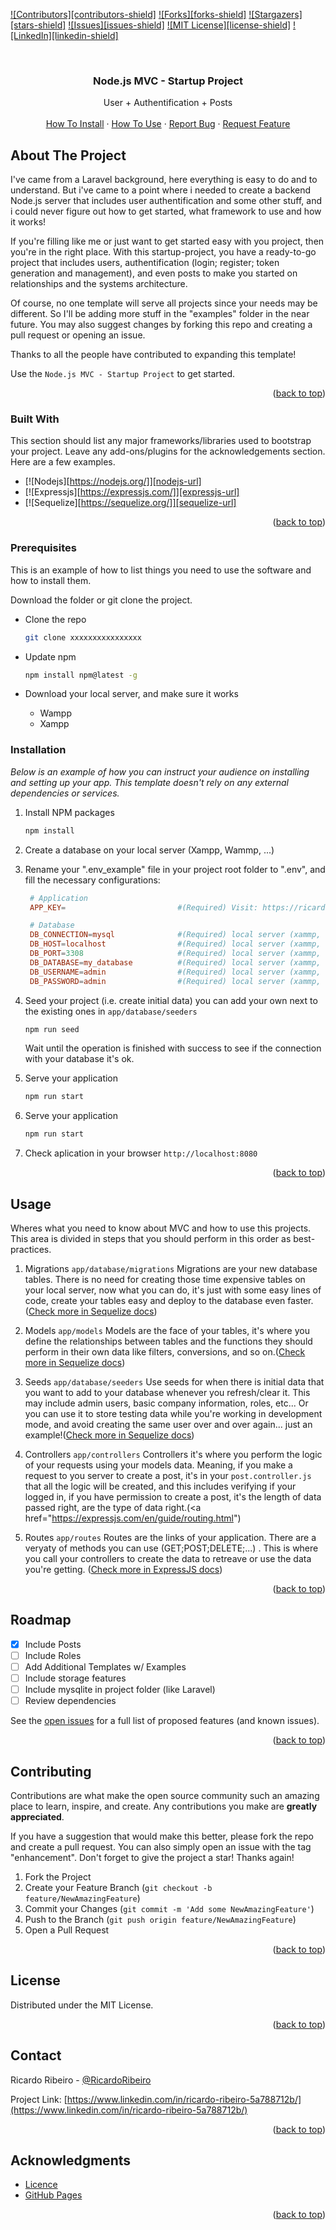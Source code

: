 <!-- Improved compatibility of back to top link: See: https://github.com/RicardoRibeirorr/nodejs_Startup_Project/pull/73 -->

<a name="readme-top"></a>

<!-- PROJECT SHIELDS -->

[![Contributors][contributors-shield]][contributors-url]
[![Forks][forks-shield]][forks-url]
[![Stargazers][stars-shield]][stars-url]
[![Issues][issues-shield]][issues-url]
[![MIT License][license-shield]][license-url]
[![LinkedIn][linkedin-shield]][linkedin-url]

<!-- PROJECT LOGO -->
<br />
<div align="center">
  <h3 align="center">Node.js MVC - Startup Project</h3>

  <p align="center">
    User + Authentification + Posts
    <br />
    <br />
    <a href="#how-to-install">How To Install</a>
    ·
    <a href="#hot-to-use">How To Use</a>
    ·
    <a href="https://github.com/RicardoRibeirorr/nodejs_Startup_Project/issues">Report Bug</a>
    ·
    <a href="https://github.com/RicardoRibeirorr/nodejs_Startup_Project/issues">Request Feature</a>
  </p>
</div>

<!-- ABOUT THE PROJECT -->

## About The Project

I've came from a Laravel background, here everything is easy to do and to understand. But i've came to a point where i needed to create a backend Node.js server that includes user authentification and some other stuff, and i could never figure out how to get started, what framework to use and how it works!

If you're filling like me or just want to get started easy with you project, then you're in the right place.
With this startup-project, you have a ready-to-go project that includes users, authentification (login; register; token generation and management), and even posts to make you started on relationships and the systems architecture.

Of course, no one template will serve all projects since your needs may be different. So I'll be adding more stuff in the "examples" folder in the near future. You may also suggest changes by forking this repo and creating a pull request or opening an issue.

Thanks to all the people have contributed to expanding this template!

Use the `Node.js MVC - Startup Project` to get started.

<p align="right">(<a href="#readme-top">back to top</a>)</p>

### Built With

This section should list any major frameworks/libraries used to bootstrap your project. Leave any add-ons/plugins for the acknowledgements section. Here are a few examples.

- [![Nodejs][https://nodejs.org/]][nodejs-url]
- [![Expressjs][https://expressjs.com/]][expressjs-url]
- [![Sequelize][https://sequelize.org/]][sequelize-url]

<p align="right">(<a href="#readme-top">back to top</a>)</p>

### Prerequisites

This is an example of how to list things you need to use the software and how to install them.

Download the folder or git clone the project.

- Clone the repo

  ```sh
  git clone xxxxxxxxxxxxxxxx
  ```

- Update npm

  ```sh
  npm install npm@latest -g
  ```

- Download your local server, and make sure it works
  - Wampp
  - Xampp

### Installation

_Below is an example of how you can instruct your audience on installing and setting up your app. This template doesn't rely on any external dependencies or services._

1. Install NPM packages
   ```sh
   npm install
   ```
2. Create a database on your local server (Xampp, Wammp, ...)

3. Rename your ".env_example" file in your project root folder to ".env", and fill the necessary configurations:

   ```conf
    # Application
    APP_KEY=                         #(Required) Visit: https://ricardoribeirorr.github.io/app_key_generator

    # Database
    DB_CONNECTION=mysql              #(Required) local server (xammp, wampp, ...)
    DB_HOST=localhost                #(Required) local server (xammp, wampp, ...)
    DB_PORT=3308                     #(Required) local server (xammp, wampp, ...)
    DB_DATABASE=my_database          #(Required) local server (xammp, wampp, ...)
    DB_USERNAME=admin                #(Required) local server (xammp, wampp, ...)
    DB_PASSWORD=admin                #(Required) local server (xammp, wampp, ...)
   ```

4. Seed your project (i.e. create initial data) you can add your own next to the existing ones in `app/database/seeders`

   ```sh
   npm run seed
   ```

   Wait until the operation is finished with success to see if the connection with your database it's ok.

5. Serve your application

   ```sh
   npm run start
   ```

6. Serve your application
   ```sh
   npm run start
   ```
7. Check aplication in your browser `http://localhost:8080`
<p align="right">(<a href="#readme-top">back to top</a>)</p>

## Usage

Wheres what you need to know about MVC and how to use this projects.
This area is divided in steps that you should perform in this order as best-practices.

1. Migrations `app/database/migrations`
   Migrations are your new database tables. There is no need for creating those time expensive tables on your local server, now what you can do, it's just with some easy lines of code, create your tables easy and deploy to the database even faster.(<a href="https://sequelize.org/docs/v6/core-concepts/validations-and-constraints/">Check more in Sequelize docs</a>)

2. Models `app/models`
   Models are the face of your tables, it's where you define the relationships between tables and the functions they should perform in their own data like filters, conversions, and so on.(<a href="https://sequelize.org/docs/v6/advanced-association-concepts/advanced-many-to-many/">Check more in Sequelize docs</a>)

3. Seeds `app/database/seeders`
   Use seeds for when there is initial data that you want to add to your database whenever you refresh/clear it. This may include admin users, basic company information, roles, etc...
   Or you can use it to store testing data while you're working in development mode, and avoid creating the same user over and over again... just an example!(<a href="https://sequelize.org/docs/v6/core-concepts/model-instances/">Check more in Sequelize docs</a>)

4. Controllers `app/controllers`
   Controllers it's where you perform the logic of your requests using your models data. Meaning, if you make a request to you server to create a post, it's in your `post.controller.js` that all the logic will be created, and this includes verifying if your logged in, if you have permission to create a post, it's the length of data passed right, are the type of data right.(<a href="https://expressjs.com/en/guide/routing.html")

5. Routes `app/routes`
   Routes are the links of your application. There are a veryaty of methods you can use (GET;POST;DELETE;...) . This is where you call your controllers to create the data to retreave or use the data you're getting. (<a href="">Check more in ExpressJS docs</a>)

<p align="right">(<a href="#readme-top">back to top</a>)</p>

## Roadmap

- [x] Include Posts
- [ ] Include Roles
- [ ] Add Additional Templates w/ Examples
- [ ] Include storage features
- [ ] Include mysqlite in project folder (like Laravel)
- [ ] Review dependencies

See the [open issues](https://github.com/RicardoRibeirorr/nodejs_Startup_Project/issues) for a full list of proposed features (and known issues).

<p align="right">(<a href="#readme-top">back to top</a>)</p>

<!-- CONTRIBUTING -->

## Contributing

Contributions are what make the open source community such an amazing place to learn, inspire, and create. Any contributions you make are **greatly appreciated**.

If you have a suggestion that would make this better, please fork the repo and create a pull request. You can also simply open an issue with the tag "enhancement".
Don't forget to give the project a star! Thanks again!

1. Fork the Project
2. Create your Feature Branch (`git checkout -b feature/NewAmazingFeature`)
3. Commit your Changes (`git commit -m 'Add some NewAmazingFeature'`)
4. Push to the Branch (`git push origin feature/NewAmazingFeature`)
5. Open a Pull Request

<p align="right">(<a href="#readme-top">back to top</a>)</p>

## License

Distributed under the MIT License.

<p align="right">(<a href="#readme-top">back to top</a>)</p>

## Contact

Ricardo Ribeiro - [@RicardoRibeiro](https://www.linkedin.com/in/ricardo-ribeiro-5a788712b/)

Project Link: [https://www.linkedin.com/in/ricardo-ribeiro-5a788712b/](https://www.linkedin.com/in/ricardo-ribeiro-5a788712b/)

<p align="right">(<a href="#readme-top">back to top</a>)</p>

## Acknowledgments

- [Licence](https://github.com/RicardoRibeirorr/nodejs_Startup_Project/LICENSE.txt)
- [GitHub Pages](https://pages.github.com)

<p align="right">(<a href="#readme-top">back to top</a>)</p>

<!-- MARKDOWN LINKS & IMAGES -->
<!-- https://www.markdownguide.org/basic-syntax/#reference-style-links -->

[contributors-url]: https://github.com/RicardoRibeirorr/nodejs_Startup_Project/graphs/contributors
[forks-url]: https://github.com/RicardoRibeirorr/nodejs_Startup_Project/network/members
[stars-url]: https://github.com/RicardoRibeirorr/nodejs_Startup_Project/stargazers
[issues-url]: https://github.com/RicardoRibeirorr/nodejs_Startup_Project/issues
[license-url]: https://github.com/RicardoRibeirorr/nodejs_Startup_Project/LICENSE.txt
[linkedin-url]: https://www.linkedin.com/in/ricardo-ribeiro-5a788712b/
[nodejs-url]: https://nodejs.org/
[expressjs-url]: https://expressjs.com/
[sequelize-url]: https://sequelize.org/
